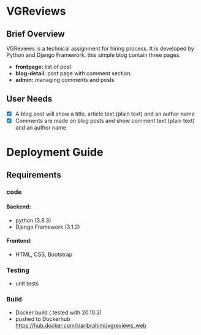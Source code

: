 # VGReviews
## Brief Overview
 VGReviews is a technical assignment for hiring process. It is developed by Python and Django Framework.  this simple blog contain three pages. 
 - **frontpage:** list of post
 - **blog-detail:** post page with comment section.
 - **admin:** managing comments and posts
 ## User Needs
- [x] A blog post will show a title, article text (plain text) and an author name 
- [x] Comments are made on blog posts and show comment text (plain text) and an author name

# Deployment Guide
## Requirements
### code
#### Backend:
- python (3.8.3)
- Django Framework (3.1.2)
#### Frontend:
- HTML, CSS, Bootstrap

### Testing
- unit tests  

### Build
- Docker build ( tested with 20.10.2)
- pushed to Dockerhub https://hub.docker.com/r/aribrahimi/vgreviews_web


